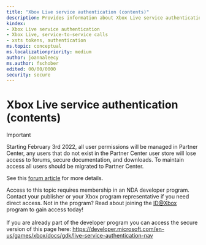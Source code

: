 ```yaml
---
title: "Xbox Live service authentication (contents)"
description: Provides information about Xbox Live service authentication and tokens.
kindex:
- Xbox Live service authentication
- Xbox Live, service-to-service calls
- xsts tokens, authentication
ms.topic: conceptual
ms.localizationpriority: medium
author: joannaleecy
ms.author: fschober
edited: 00/00/0000
security: secure
---
```


# Xbox Live service authentication (contents)
> [!IMPORTANT]
> Starting February 3rd 2022, all user permissions will be managed in Partner Center, any users that do not exist in the Partner Center user store will lose access to forums, secure documentation, and downloads. To maintain access all users should be migrated to Partner Center. <p></p>See this <a href="https://forums.xboxlive.com/articles/132187/breaking-change-user-access-for-forums-secure-docu.html">forum article</a> for more details.  

 Access to this topic requires membership in an NDA developer program. Contact your publisher or your Xbox program representative if you need direct access. Not in the program? Read about joining the <a href="https://www.xbox.com/Developers/id">ID@Xbox</a> program to gain access today!  <br/><br/>If you are already part of the developer program you can access the secure version of this page here: <a target="_blank" href="https://developer.microsoft.com/en-us/games/xbox/docs/gdk/live-service-authentication-nav">https://developer.microsoft.com/en-us/games/xbox/docs/gdk/live-service-authentication-nav</a>